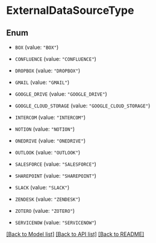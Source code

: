 # ExternalDataSourceType

## Enum


* `BOX` (value: `"BOX"`)

* `CONFLUENCE` (value: `"CONFLUENCE"`)

* `DROPBOX` (value: `"DROPBOX"`)

* `GMAIL` (value: `"GMAIL"`)

* `GOOGLE_DRIVE` (value: `"GOOGLE_DRIVE"`)

* `GOOGLE_CLOUD_STORAGE` (value: `"GOOGLE_CLOUD_STORAGE"`)

* `INTERCOM` (value: `"INTERCOM"`)

* `NOTION` (value: `"NOTION"`)

* `ONEDRIVE` (value: `"ONEDRIVE"`)

* `OUTLOOK` (value: `"OUTLOOK"`)

* `SALESFORCE` (value: `"SALESFORCE"`)

* `SHAREPOINT` (value: `"SHAREPOINT"`)

* `SLACK` (value: `"SLACK"`)

* `ZENDESK` (value: `"ZENDESK"`)

* `ZOTERO` (value: `"ZOTERO"`)

* `SERVICENOW` (value: `"SERVICENOW"`)


[[Back to Model list]](../README.md#documentation-for-models) [[Back to API list]](../README.md#documentation-for-api-endpoints) [[Back to README]](../README.md)


